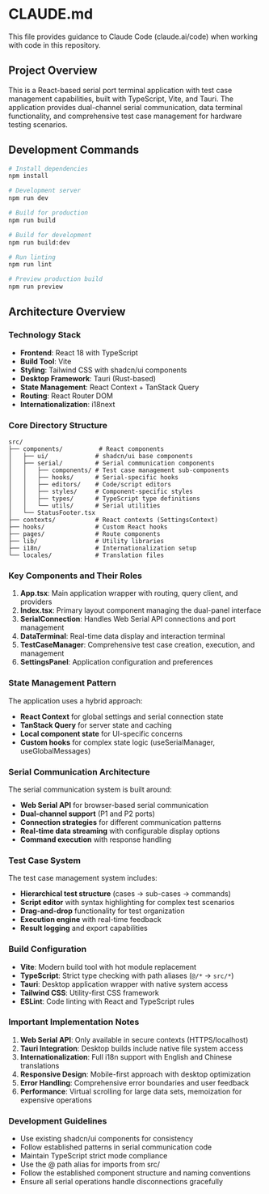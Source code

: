# CLAUDE.md

This file provides guidance to Claude Code (claude.ai/code) when working with code in this repository.

## Project Overview

This is a React-based serial port terminal application with test case management capabilities, built with TypeScript, Vite, and Tauri. The application provides dual-channel serial communication, data terminal functionality, and comprehensive test case management for hardware testing scenarios.

## Development Commands

```bash
# Install dependencies
npm install

# Development server
npm run dev

# Build for production
npm run build

# Build for development
npm run build:dev

# Run linting
npm run lint

# Preview production build
npm run preview
```

## Architecture Overview

### Technology Stack
- **Frontend**: React 18 with TypeScript
- **Build Tool**: Vite
- **Styling**: Tailwind CSS with shadcn/ui components
- **Desktop Framework**: Tauri (Rust-based)
- **State Management**: React Context + TanStack Query
- **Routing**: React Router DOM
- **Internationalization**: i18next

### Core Directory Structure

```
src/
├── components/          # React components
│   ├── ui/             # shadcn/ui base components
│   ├── serial/         # Serial communication components
│   │   ├── components/ # Test case management sub-components
│   │   ├── hooks/      # Serial-specific hooks
│   │   ├── editors/    # Code/script editors
│   │   ├── styles/     # Component-specific styles
│   │   ├── types/      # TypeScript type definitions
│   │   └── utils/      # Serial utilities
│   └── StatusFooter.tsx
├── contexts/           # React contexts (SettingsContext)
├── hooks/              # Custom React hooks
├── pages/              # Route components
├── lib/                # Utility libraries
├── i18n/               # Internationalization setup
└── locales/            # Translation files
```

### Key Components and Their Roles

1. **App.tsx**: Main application wrapper with routing, query client, and providers
2. **Index.tsx**: Primary layout component managing the dual-panel interface
3. **SerialConnection**: Handles Web Serial API connections and port management
4. **DataTerminal**: Real-time data display and interaction terminal
5. **TestCaseManager**: Comprehensive test case creation, execution, and management
6. **SettingsPanel**: Application configuration and preferences

### State Management Pattern

The application uses a hybrid approach:
- **React Context** for global settings and serial connection state
- **TanStack Query** for server state and caching
- **Local component state** for UI-specific concerns
- **Custom hooks** for complex state logic (useSerialManager, useGlobalMessages)

### Serial Communication Architecture

The serial communication system is built around:
- **Web Serial API** for browser-based serial communication
- **Dual-channel support** (P1 and P2 ports)
- **Connection strategies** for different communication patterns
- **Real-time data streaming** with configurable display options
- **Command execution** with response handling

### Test Case System

The test case management system includes:
- **Hierarchical test structure** (cases → sub-cases → commands)
- **Script editor** with syntax highlighting for complex test scenarios
- **Drag-and-drop** functionality for test organization
- **Execution engine** with real-time feedback
- **Result logging** and export capabilities

### Build Configuration

- **Vite**: Modern build tool with hot module replacement
- **TypeScript**: Strict type checking with path aliases (`@/*` → `src/*`)
- **Tauri**: Desktop application wrapper with native system access
- **Tailwind CSS**: Utility-first CSS framework
- **ESLint**: Code linting with React and TypeScript rules

### Important Implementation Notes

1. **Web Serial API**: Only available in secure contexts (HTTPS/localhost)
2. **Tauri Integration**: Desktop builds include native file system access
3. **Internationalization**: Full i18n support with English and Chinese translations
4. **Responsive Design**: Mobile-first approach with desktop optimization
5. **Error Handling**: Comprehensive error boundaries and user feedback
6. **Performance**: Virtual scrolling for large data sets, memoization for expensive operations

### Development Guidelines

- Use existing shadcn/ui components for consistency
- Follow established patterns in serial communication code
- Maintain TypeScript strict mode compliance
- Use the @ path alias for imports from src/
- Follow the established component structure and naming conventions
- Ensure all serial operations handle disconnections gracefully